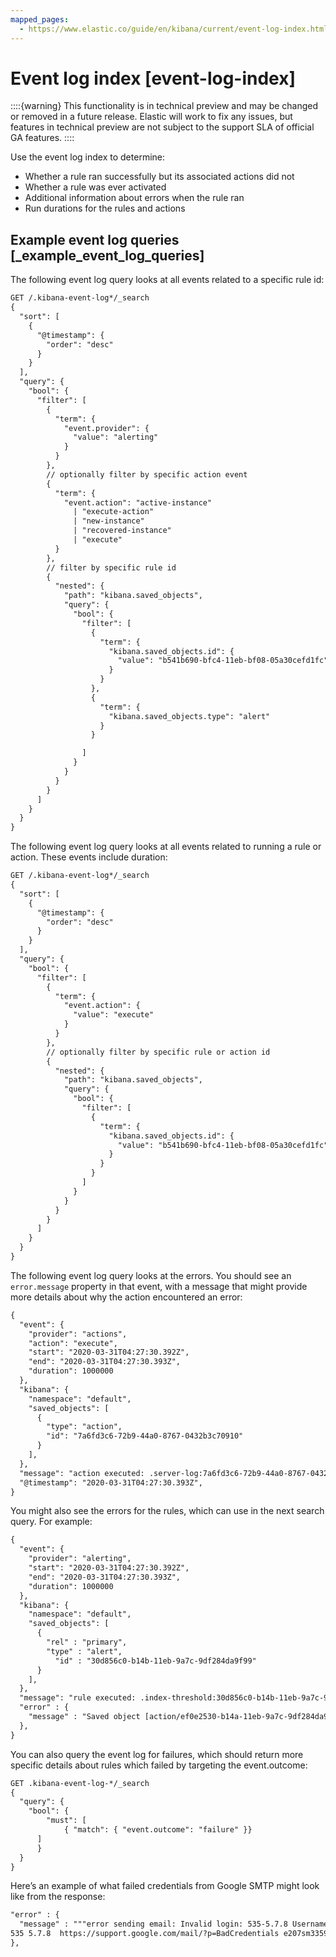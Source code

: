 ```yaml
---
mapped_pages:
  - https://www.elastic.co/guide/en/kibana/current/event-log-index.html
---
```


# Event log index [event-log-index]

::::{warning} 
This functionality is in technical preview and may be changed or removed in a future release. Elastic will work to fix any issues, but features in technical preview are not subject to the support SLA of official GA features.
::::

Use the event log index to determine:

* Whether a rule ran successfully but its associated actions did not
* Whether a rule was ever activated
* Additional information about errors when the rule ran
* Run durations for the rules and actions

## Example event log queries [_example_event_log_queries] 

The following event log query looks at all events related to a specific rule id:

```txt
GET /.kibana-event-log*/_search
{
  "sort": [
    {
      "@timestamp": {
        "order": "desc"
      }
    }
  ],
  "query": {
    "bool": {
      "filter": [
        {
          "term": {
            "event.provider": {
              "value": "alerting"
            }
          }
        },
        // optionally filter by specific action event
        {
          "term": {
            "event.action": "active-instance"
              | "execute-action"
              | "new-instance"
              | "recovered-instance"
              | "execute"
          }
        },
        // filter by specific rule id
        {
          "nested": {
            "path": "kibana.saved_objects",
            "query": {
              "bool": {
                "filter": [
                  {
                    "term": {
                      "kibana.saved_objects.id": {
                        "value": "b541b690-bfc4-11eb-bf08-05a30cefd1fc"
                      }
                    }
                  },
                  {
                    "term": {
                      "kibana.saved_objects.type": "alert"
                    }
                  }

                ]
              }
            }
          }
        }
      ]
    }
  }
}
```

The following event log query looks at all events related to running a rule or action. These events include duration:

```txt
GET /.kibana-event-log*/_search
{
  "sort": [
    {
      "@timestamp": {
        "order": "desc"
      }
    }
  ],
  "query": {
    "bool": {
      "filter": [
        {
          "term": {
            "event.action": {
              "value": "execute"
            }
          }
        },
        // optionally filter by specific rule or action id
        {
          "nested": {
            "path": "kibana.saved_objects",
            "query": {
              "bool": {
                "filter": [
                  {
                    "term": {
                      "kibana.saved_objects.id": {
                        "value": "b541b690-bfc4-11eb-bf08-05a30cefd1fc"
                      }
                    }
                  }
                ]
              }
            }
          }
        }
      ]
    }
  }
}
```

The following event log query looks at the errors. You should see an `error.message` property in that event, with a message that might provide more details about why the action encountered an error:

```txt
{
  "event": {
    "provider": "actions",
    "action": "execute",
    "start": "2020-03-31T04:27:30.392Z",
    "end": "2020-03-31T04:27:30.393Z",
    "duration": 1000000
  },
  "kibana": {
    "namespace": "default",
    "saved_objects": [
      {
        "type": "action",
        "id": "7a6fd3c6-72b9-44a0-8767-0432b3c70910"
      }
    ],
  },
  "message": "action executed: .server-log:7a6fd3c6-72b9-44a0-8767-0432b3c70910: server-log",
  "@timestamp": "2020-03-31T04:27:30.393Z",
}
```

You might also see the errors for the rules, which can use in the next search query. For example:

```txt
{
  "event": {
    "provider": "alerting",
    "start": "2020-03-31T04:27:30.392Z",
    "end": "2020-03-31T04:27:30.393Z",
    "duration": 1000000
  },
  "kibana": {
    "namespace": "default",
    "saved_objects": [
      {
        "rel" : "primary",
        "type" : "alert",
      	  "id" : "30d856c0-b14b-11eb-9a7c-9df284da9f99"
      }
    ],
  },
  "message": "rule executed: .index-threshold:30d856c0-b14b-11eb-9a7c-9df284da9f99: 'test'",
  "error" : {
    "message" : "Saved object [action/ef0e2530-b14a-11eb-9a7c-9df284da9f99] not found"
  },
}
```

You can also query the event log for failures, which should return more specific details about rules which failed by targeting the event.outcome:

```txt
GET .kibana-event-log-*/_search
{
  "query": {
	"bool": {
  		"must": [
    		{ "match": { "event.outcome": "failure" }}
  	  ]
	  }
  }
}
```

Here’s an example of what failed credentials from Google SMTP might look like from the response:

```txt
"error" : {
  "message" : """error sending email: Invalid login: 535-5.7.8 Username and Password not accepted. Learn more at
535 5.7.8  https://support.google.com/mail/?p=BadCredentials e207sm3359731pfh.171 - gsmtp"""
},
```
